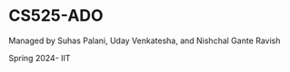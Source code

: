 # CS525-ADO

Managed by Suhas Palani, Uday Venkatesha, and Nishchal Gante Ravish

Spring 2024- IIT







